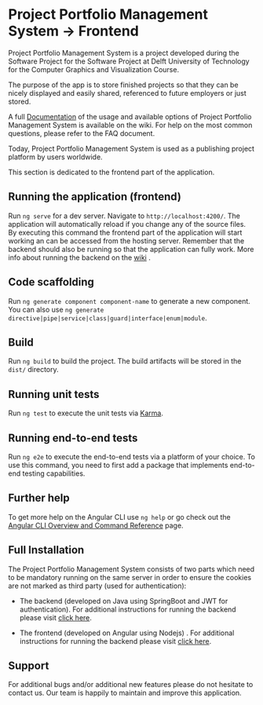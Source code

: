 #  Project Portfolio Management System -> Frontend
Project Portfolio Management System is a project developed during the Software Project for the Software Project at Delft University of Technology for the Computer Graphics and Visualization Course.

The purpose of the app is to store finished projects so that they can be nicely displayed and easily shared, referenced to future employers or just stored.

A full [Documentation](https://gitlab.ewi.tudelft.nl/cse2000-software-project/2023-2024/cluster-b/02a/docs/-/blob/document-add/README.md?ref_type=heads) of the usage and available options of Project Portfolio Management System is available on the wiki. For help on the most common questions, please refer to the FAQ document.

Today, Project Portfolio Management System is used as a publishing project platform by users worldwide.

This section is dedicated to the frontend part of the application.

## Running the application (frontend)

Run `ng serve` for a dev server. Navigate to `http://localhost:4200/`. The application will automatically reload if you change any of the source files. By executing this command the frontend part of the application will start working an can be accessed from the hosting server. Remember that the backend should also be running so that the application can fully work. More info about running the backend on the [wiki](https://gitlab.ewi.tudelft.nl/cse2000-software-project/2023-2024/cluster-b/02a/backend/-/blob/main/README.md?ref_type=heads) .

## Code scaffolding

Run `ng generate component component-name` to generate a new component. You can also use `ng generate directive|pipe|service|class|guard|interface|enum|module`.

## Build

Run `ng build` to build the project. The build artifacts will be stored in the `dist/` directory.

## Running unit tests

Run `ng test` to execute the unit tests via [Karma](https://karma-runner.github.io).

## Running end-to-end tests

Run `ng e2e` to execute the end-to-end tests via a platform of your choice. To use this command, you need to first add a package that implements end-to-end testing capabilities.

## Further help

To get more help on the Angular CLI use `ng help` or go check out the [Angular CLI Overview and Command Reference](https://angular.io/cli) page.

## Full Installation

The Project Portfolio Management System consists of two parts which need to be mandatory running on the same server in
order to ensure the cookies are not marked as third party (used for authentication):

- The backend (developed on Java using SpringBoot and JWT for authentication). For additional instructions for running
  the backend please
  visit [click here](https://gitlab.ewi.tudelft.nl/cse2000-software-project/2023-2024/cluster-b/02a/backend/-/blob/main/README.md?ref_type=heads).

- The frontend (developed on Angular using Nodejs) . For additional instructions for running the backend please
  visit [click here](https://gitlab.ewi.tudelft.nl/cse2000-software-project/2023-2024/cluster-b/02a/frontend/-/blob/main/README.md?ref_type=heads).


## Support

For additional bugs and/or additional new features please do not hesitate to contact us. Our team is happily to maintain
and improve this application.

